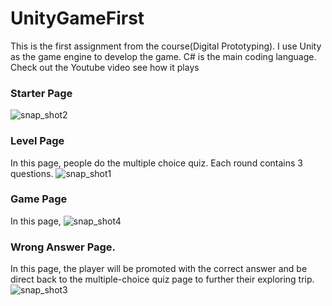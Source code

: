 # UnityGameFirst
This is the first assignment from the course(Digital Prototyping).
I use Unity as the game engine to develop the game.
C# is the main coding language.
Check out the Youtube video see how it plays
### Starter Page
![snap_shot2](https://user-images.githubusercontent.com/42711913/64770718-13c28480-d591-11e9-9996-82fdfe583de6.jpg)
### Level Page
In this page, people do the multiple choice quiz. Each round contains 3 questions.
![snap_shot1](https://user-images.githubusercontent.com/42711913/64771210-f215cd00-d591-11e9-9328-bbd48eb00a10.jpg)
### Game Page
In this page, 
![snap_shot4](https://user-images.githubusercontent.com/42711913/64771990-38b7f700-d593-11e9-93f0-42effe13b36a.jpg)
### Wrong Answer Page. 
In this page, the player will be promoted with the correct answer and be direct back to the multiple-choice quiz page to further their exploring trip.
![snap_shot3](https://user-images.githubusercontent.com/42711913/64770513-a9114900-d590-11e9-931c-5aab2bd3a635.jpg)



